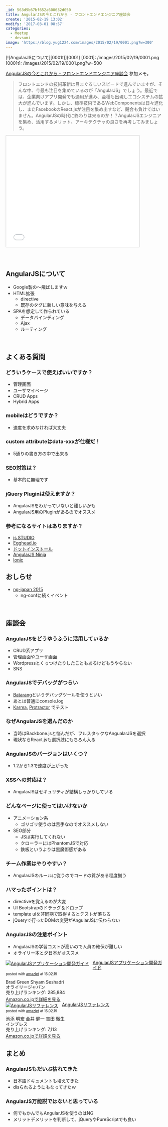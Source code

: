 ```yaml
---
_id: 563d9b67bf652a600632d050
title: AngularJSの今とこれから - フロントエンドエンジニア座談会
create: '2015-02-19 13:02'
modify: '2017-03-01 08:57'
categories:
  - Meetup
  - devsumi
image: 'https://blog.yug1224.com/images/2015/02/19/0001.png?w=300'
---
```


[![AngularJSについて][0001t]][0001]
[0001]: /images/2015/02/19/0001.png
[0001t]: /images/2015/02/19/0001.png?w=500

[AngularJSの今とこれから - フロントエンドエンジニア座談会](http://event.shoeisha.jp/devsumi/20150219/session/660/) 参加メモ。

>フロントエンドの技術革新は目まぐるしいスピードで進んでいますが、そんな中、今最も注目を集めているのが「AngularJS」でしょう。最近では、企業向けアプリ開発でも適用が進み、亜種も出現しエコシステムの拡大が進んでいます。しかし、標準技術であるWebComponentsは日々進化し、またFacebookのReact.jsが注目を集め出すなど、競合も負けてはいません。AngularJSの時代に終わりは来るのか！？AngularJSエンジニアを集め、活用するメリット、アーキテクチャの良さを再考してみましょう。

<!-- more -->

<iframe src="//www.slideshare.net/slideshow/embed_code/44865301" width="425" height="355" frameborder="0" marginwidth="0" marginheight="0" scrolling="no" style="border:1px solid #CCC; border-width:1px; margin-bottom:5px; max-width: 100%;" allowfullscreen> </iframe>

　

## AngularJSについて

- Google製の〜飛ばしますｗ
- HTML拡張
    - directive
    - 既存のタグに新しい意味を与える
- SPAを想定して作られている
    - データバインディング
    - Ajax
    - ルーティング

　

## よくある質問

### どういうケースで使えばいいですか？

- 管理画面
- ユーザマイページ
- CRUD Apps
- Hybrid Apps

### mobileはどうですか？

- 速度を求めなければ大丈夫

### custom attributeはdata-xxxが仕様だ！

- 5通りの書き方の中で出来る

### SEO対策は？

- 基本的に無理です

### jQuery Pluginは使えますか？

- AngularJSをわかっていないと難しいかも
- AngularJS用のPluginがあるのでオススメ

### 参考になるサイトはありますか？

- [js STUDIO](http://js.studio-kingdom.com)
- [Egghead.io](https://egghead.io)
- [ドットインストール](http://dotinstall.com)
- [AngularJS Ninja](http://angularjsninja.com)
- [Ionic](http://ionicframework.com)

## おしらせ

- [ng-japan 2015](http://ngjapan.org)
    - ng-confに続くイベント

　

## 座談会

### AngularJSをどうゆうふうに活用しているか
- CRUD系アプリ
- 管理画面やユーザ画面
- Wordpressとくっつけたりしたこともあるけどもうやらない
- SNS

### AngularJSでデバッグがつらい
- [Batarang](https://chrome.google.com/webstore/detail/ighdmehidhipcmcojjgiloacoafjmpfk)というデバッグツールを使うといい
- あとは普通にconsole.log
- [Karma](http://karma-runner.github.io/0.12/index.html), [Protractor](http://angular.github.io/protractor/#/) でテスト

### なぜAngularJSを選んだのか

- 当時はBackbone.jsと悩んだが、フルスタックなAngualarJSを選択
- 現状ならReact.jsも選択肢にもちろん入る

### AngularJSのバージョンはいくつ？

- 1.2から1.3で速度が上がった

### XSSへの対応は？

- AngularJSはセキュリティが結構しっかりしている

### どんなページに使ってはいけないか

- アニメーション系
    - ゴリゴリ使うのは苦手なのでオススメしない
- SEO部分
    - JSは実行してくれない
    - クローラーにはPhantomJSで対応
    - 鉄板というよりは黒魔術感がある

### チーム作業はやりやすい？

- AngularJSのルールに従うのでコードの質がある程度揃う

### ハマったポイントは？

- directiveを覚えるのが大変
- UI Bootstrapのドラッグ＆ドロップ
- template uiを非同期で取得するとテストが落ちる
- jQueryで行ったDOMの変更がAngularJSに伝わらない

### AngularJSの注意ポイント
- AngularJSの学習コストが高いので人員の確保が難しい
- オライリー本と夕日本がオススメ

<div class="amazlet-box" style="margin-bottom:0px;"><div class="amazlet-image" style="float:left;margin:0px 12px 1px 0px;"><a href="http://www.amazon.co.jp/exec/obidos/ASIN/4873116678/yug1224-22/ref=nosim/" name="amazletlink" target="_blank"><img src="http://ecx.images-amazon.com/images/I/515Z%2BlXDi4L._SL160_.jpg" alt="AngularJSアプリケーション開発ガイド" style="border: none;" /></a></div><div class="amazlet-info" style="line-height:120%; margin-bottom: 10px"><div class="amazlet-name" style="margin-bottom:10px;line-height:120%"><a href="http://www.amazon.co.jp/exec/obidos/ASIN/4873116678/yug1224-22/ref=nosim/" name="amazletlink" target="_blank">AngularJSアプリケーション開発ガイド</a><div class="amazlet-powered-date" style="font-size:80%;margin-top:5px;line-height:120%">posted with <a href="http://www.amazlet.com/" title="amazlet" target="_blank">amazlet</a> at 15.02.19</div></div><div class="amazlet-detail">Brad Green Shyam Seshadri <br />オライリージャパン <br />売り上げランキング: 285,884<br /></div><div class="amazlet-sub-info" style="float: left;"><div class="amazlet-link" style="margin-top: 5px"><a href="http://www.amazon.co.jp/exec/obidos/ASIN/4873116678/yug1224-22/ref=nosim/" name="amazletlink" target="_blank">Amazon.co.jpで詳細を見る</a></div></div></div><div class="amazlet-footer" style="clear: left"></div></div>

<div class="amazlet-box" style="margin-bottom:0px;"><div class="amazlet-image" style="float:left;margin:0px 12px 1px 0px;"><a href="http://www.amazon.co.jp/exec/obidos/ASIN/4844336681/yug1224-22/ref=nosim/" name="amazletlink" target="_blank"><img src="http://ecx.images-amazon.com/images/I/51gDda3RiUL._SL160_.jpg" alt="AngularJSリファレンス" style="border: none;" /></a></div><div class="amazlet-info" style="line-height:120%; margin-bottom: 10px"><div class="amazlet-name" style="margin-bottom:10px;line-height:120%"><a href="http://www.amazon.co.jp/exec/obidos/ASIN/4844336681/yug1224-22/ref=nosim/" name="amazletlink" target="_blank">AngularJSリファレンス</a><div class="amazlet-powered-date" style="font-size:80%;margin-top:5px;line-height:120%">posted with <a href="http://www.amazlet.com/" title="amazlet" target="_blank">amazlet</a> at 15.02.19</div></div><div class="amazlet-detail">池添 明宏 金井 健一 吉田 徹生 <br />インプレス <br />売り上げランキング: 7,113<br /></div><div class="amazlet-sub-info" style="float: left;"><div class="amazlet-link" style="margin-top: 5px"><a href="http://www.amazon.co.jp/exec/obidos/ASIN/4844336681/yug1224-22/ref=nosim/" name="amazletlink" target="_blank">Amazon.co.jpで詳細を見る</a></div></div></div><div class="amazlet-footer" style="clear: left"></div></div>

## まとめ

### AngularJSもだいぶ枯れてきた
- 日本語ドキュメントも増えてきた
- disられるようにもなってきたｗ


### AngularJS万能説ではないと思っている
- 何でもかんでもAngularJSを使うのはNG
- メリットデメリットを判断して、jQueryやPureScriptでも良い
